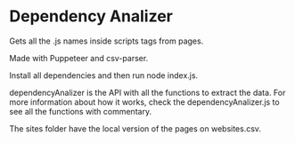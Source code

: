 # Dependency Analizer

Gets all the .js names inside scripts tags from pages.

Made with Puppeteer and csv-parser.

Install all dependencies and then run node index.js.

dependencyAnalizer is the API with all the functions to extract the data. For more information about how it works, check the dependencyAnalizer.js to see all the functions with commentary.

The sites folder have the local version of the pages on websites.csv.